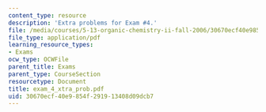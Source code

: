 ```yaml
---
content_type: resource
description: 'Extra problems for Exam #4.'
file: /media/courses/5-13-organic-chemistry-ii-fall-2006/30670ecf40e9854f291913408d09dcb7_exam_4_xtra_prob.pdf
file_type: application/pdf
learning_resource_types:
- Exams
ocw_type: OCWFile
parent_title: Exams
parent_type: CourseSection
resourcetype: Document
title: exam_4_xtra_prob.pdf
uid: 30670ecf-40e9-854f-2919-13408d09dcb7
---
```

